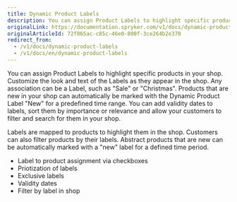 ```yaml
---
title: Dynamic Product Labels
description: You can assign Product Labels to highlight specific products in your shop. Customize the look and text of the Labels as they appear in the shop.
originalLink: https://documentation.spryker.com/v1/docs/dynamic-product-labels
originalArticleId: 72f065ac-c85c-46e0-800f-3ce264b2e370
redirect_from:
  - /v1/docs/dynamic-product-labels
  - /v1/docs/en/dynamic-product-labels
---
```


You can assign Product Labels to highlight specific products in your shop. Customize the look and text of the Labels as they appear in the shop. Any association can be a Label, such as "Sale" or "Christmas". Products that are new in your shop can automatically be marked with the Dynamic Product Label "New" for a predefined time range. You can add validity dates to labels, sort them by importance or relevance and allow your customers to filter and search for them in your shop.

Labels are mapped to products to highlight them in the shop. Customers can also filter products by their labels. Abstract products that are new can be automatically marked with a "new" label for a defined time period.

* Label to product assignment via checkboxes
* Priotization of labels
* Exclusive labels
* Validity dates
* Filter by label in shop
